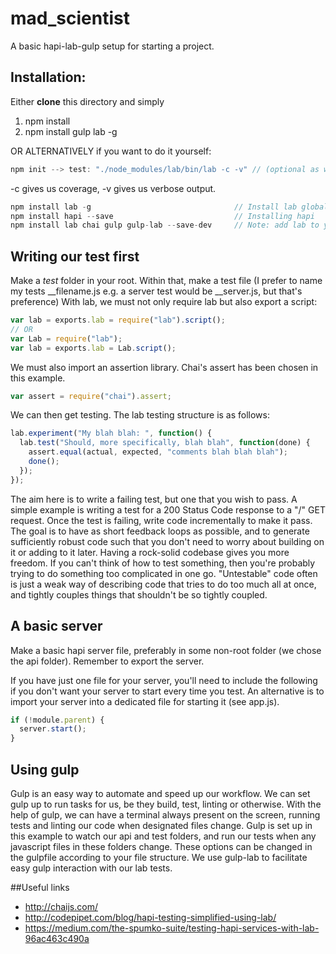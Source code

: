 # mad_scientist
A basic hapi-lab-gulp setup for starting a project.

## Installation:

Either **clone** this directory and simply 
1. npm install
2. npm install gulp lab -g

OR ALTERNATIVELY if you want to do it yourself:

```js
npm init --> test: "./node_modules/lab/bin/lab -c -v" // (optional as we run tests with gulp)
```
-c gives us coverage, -v gives us verbose output.

```js
npm install lab -g                                // Install lab globally
npm install hapi --save                           // Installing hapi
npm install lab chai gulp gulp-lab --save-dev     // Note: add lab to your devdep even when installing -g.
```

## Writing our test first
Make a *test* folder in your root. Within that, make a test file (I prefer to name my tests __filename.js e.g.  a server test would be __server.js, but that's preference)
With lab, we must not only require lab but also export a script:
```js
var lab = exports.lab = require("lab").script();
// OR
var Lab = require("lab");
var lab = exports.lab = Lab.script();
```
We must also import an assertion library. Chai's assert has been chosen in this example.
```js
var assert = require("chai").assert;
```

We can then get testing. The lab testing structure is as follows:
```js
lab.experiment("My blah blah: ", function() {
  lab.test("Should, more specifically, blah blah", function(done) {
    assert.equal(actual, expected, "comments blah blah blah");
    done();
  });
});
```
The aim here is to write a failing test, but one that you wish to pass. A simple example is writing a test for a 200 Status Code response to a "/" GET request. Once the test is failing, write code incrementally to make it pass. The goal is to have as short feedback loops as possible, and to generate sufficiently robust code such that you don't need to worry about building on it or adding to it later. Having a rock-solid codebase gives you more freedom.
If you can't think of how to test something, then you're probably trying to do something too complicated in one go. "Untestable" code often is just a weak way of describing code that tries to do too much all at once, and tightly couples things that shouldn't be so tightly coupled. 

## A basic server
Make a basic hapi server file, preferably in some non-root folder (we chose the api folder). Remember to export the server.

If you have just one file for your server, you'll need to include the following if you don't want your server to start every time you test. An alternative is to import your server into a dedicated file for starting it (see app.js).
```js
if (!module.parent) {
  server.start();
}
```


## Using gulp
Gulp is an easy way to automate and speed up our workflow. We can set gulp up to run tasks for us, be they build, test, linting or otherwise. With the help of gulp, we can have a terminal always present on the screen, running tests and linting our code when designated files change.
Gulp is set up in this example to watch our api and test folders, and run our tests when any javascript files in these folders change. These options can be changed in the gulpfile according to your file structure.
We use gulp-lab to facilitate easy gulp interaction with our lab tests.


##Useful links
- http://chaijs.com/ 
- http://codepipet.com/blog/hapi-testing-simplified-using-lab/
- https://medium.com/the-spumko-suite/testing-hapi-services-with-lab-96ac463c490a
